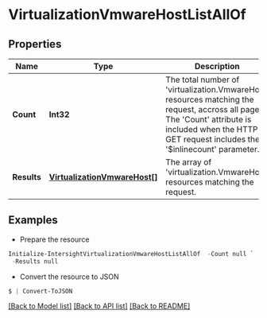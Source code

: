 # VirtualizationVmwareHostListAllOf
## Properties

Name | Type | Description | Notes
------------ | ------------- | ------------- | -------------
**Count** | **Int32** | The total number of &#39;virtualization.VmwareHost&#39; resources matching the request, accross all pages. The &#39;Count&#39; attribute is included when the HTTP GET request includes the &#39;$inlinecount&#39; parameter. | [optional] 
**Results** | [**VirtualizationVmwareHost[]**](VirtualizationVmwareHost.md) | The array of &#39;virtualization.VmwareHost&#39; resources matching the request. | [optional] 

## Examples

- Prepare the resource
```powershell
Initialize-IntersightVirtualizationVmwareHostListAllOf  -Count null `
 -Results null
```

- Convert the resource to JSON
```powershell
$ | Convert-ToJSON
```

[[Back to Model list]](../README.md#documentation-for-models) [[Back to API list]](../README.md#documentation-for-api-endpoints) [[Back to README]](../README.md)

